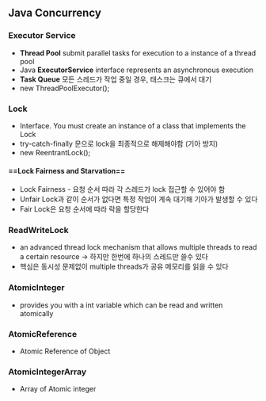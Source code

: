 ## Java Concurrency
### Executor Service
- **Thread Pool**
  submit parallel tasks for execution to a instance of a thread pool
- Java **ExecutorService** interface
  represents an asynchronous execution 
- **Task Queue**
  모든 스레드가 작업 중일 경우, 태스크는 큐에서 대기
- new ThreadPoolExecutor();
### Lock
- Interface. You must create an instance of a class that implements the Lock
- try-catch-finally 문으로 lock을 최종적으로 해제해야함 (기아 방지)
- new ReentrantLock();
#### ==Lock Fairness and Starvation==
- Lock Fairness - 요청 순서 따라 각 스레드가 lock 접근할 수 있어야 함
- Unfair Lock과 같이 순서가 없다면 특정 작업이 계속 대기해 기아가 발생할 수 있다
- Fair Lock은 요청 순서에 따라 락을 할당한다
### ReadWriteLock
- an advanced thread lock mechanism that allows multiple threads to read a certain resource -> 하지만 한번에 하나의 스레드만 쓸수 있다
- 핵심은 동시성 문제없이 multiple threads가 공유 메모리를 읽을 수 있다
### AtomicInteger
- provides you with a int variable which can be read and written atomically
### AtomicReference
- Atomic Reference of Object
### AtomicIntegerArray
- Array of Atomic integer
